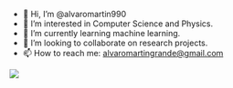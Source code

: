 - 👋 Hi, I’m @alvaromartin990
- 👀 I’m interested in Computer Science and Physics.
- 🌱 I’m currently learning machine learning.
- 💞️ I’m looking to collaborate on research projects.
- 📫 How to reach me: alvaromartingrande@gmail.com


![](https://img.shields.io/badge/<Python>-<3.8.5>-<blue>)